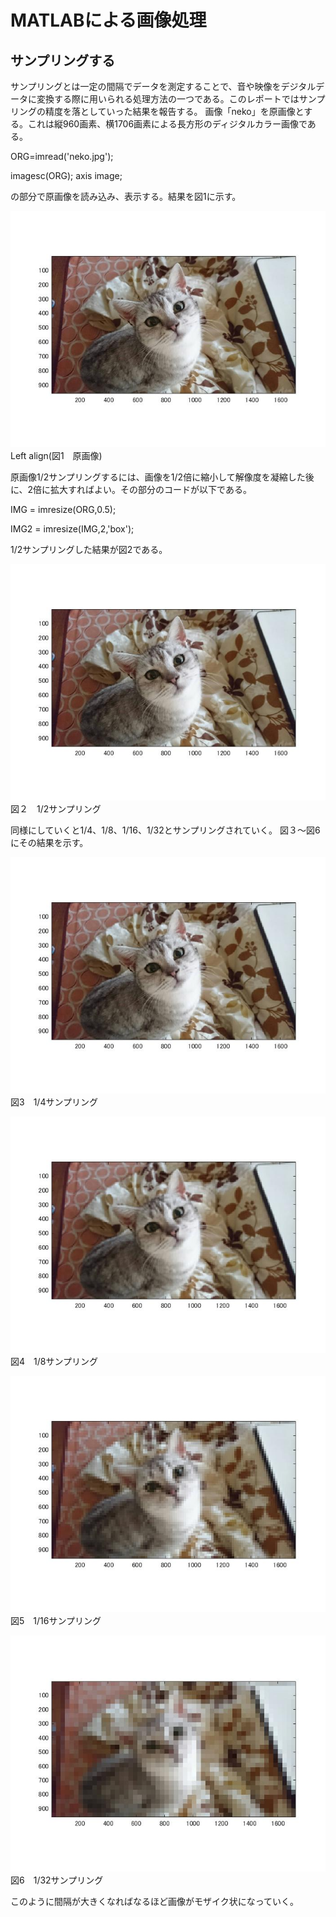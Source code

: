 # MATLABによる画像処理
## サンプリングする
サンプリングとは一定の間隔でデータを測定することで、音や映像をデジタルデータに変換する際に用いられる処理方法の一つである。このレポートではサンプリングの精度を落としていった結果を報告する。
画像「neko」を原画像とする。これは縦960画素、横1706画素による長方形のディジタルカラー画像である。

ORG=imread('neko.jpg');

imagesc(ORG); axis image;

の部分で原画像を読み込み、表示する。結果を図1に示す。

![原画像](https://github.com/Takusakai/Computer-literacy/blob/master/neko1.jpg)
Left align(図1　原画像)

原画像1/2サンプリングするには、画像を1/2倍に縮小して解像度を凝縮した後に、2倍に拡大すればよい。その部分のコードが以下である。

IMG = imresize(ORG,0.5);

IMG2 = imresize(IMG,2,'box');

1/2サンプリングした結果が図2である。

![neko2](https://github.com/Takusakai/Computer-literacy/blob/master/neko2..jpg)  図２　1/2サンプリング

同様にしていくと1/4、1/8、1/16、1/32とサンプリングされていく。
図３～図6にその結果を示す。

![neko3](https://github.com/Takusakai/Computer-literacy/blob/master/neko3.jpg)
図3　1/4サンプリング

![neko4](https://github.com/Takusakai/Computer-literacy/blob/master/neko4.jpg)
図4　1/8サンプリング

![neko5](https://github.com/Takusakai/Computer-literacy/blob/master/neko5.jpg)
図5　1/16サンプリング

![neko6](https://github.com/Takusakai/Computer-literacy/blob/master/neko6.jpg)
図6　1/32サンプリング

このように間隔が大きくなればなるほど画像がモザイク状になっていく。

